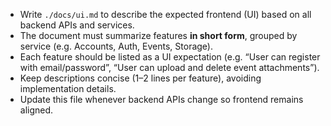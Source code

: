 - Write `./docs/ui.md` to describe the expected frontend (UI) based on all backend APIs and services.
- The document must summarize features **in short form**, grouped by service (e.g. Accounts, Auth, Events, Storage).
- Each feature should be listed as a UI expectation (e.g. “User can register with email/password”, “User can upload and delete event attachments”).
- Keep descriptions concise (1–2 lines per feature), avoiding implementation details.
- Update this file whenever backend APIs change so frontend remains aligned.
